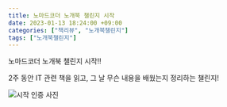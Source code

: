```yaml
---
title: 노마드코더 노개북 챌린지 시작
date: 2023-01-13 18:24:00 +09:00
categories: ["책리뷰", "노개북챌린지"]
tags: ["노개북챌린지"]
---
```


노마드코더 노개북 챌린지 시작!!

2주 동안 IT 관련 책을 읽고, 그 날 무슨 내용을 배웠는지 정리하는 챌린지!

![시작 인증 사진](https://img1.daumcdn.net/thumb/R1280x0/?scode=mtistory2&fname=https%3A%2F%2Fblog.kakaocdn.net%2Fdn%2Fn0F4T%2FbtrV9WUrpU1%2FX7sCOr5PbQoV2ntEA6HeU1%2Fimg.jpg)
